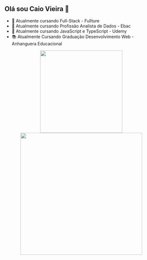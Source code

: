 ## Olá sou Caio Vieira 👋

- 🌱 Atualmente  cursando  Full-Stack - Fullture
- 🌱 Atualmente  cursando  Profissão Analista de Dados - Ebac
- 🌱 Atualmente  cursando JavaScript e TypeScript - Udemy
- 📚 Atualmente Cursando Graduação Desenvolvimento Web - Anhanguera Educacional




<div align="center">
     <a href="https://github.com/Caio-Vieira">
   <img width="270px" src="https://github-readme-stats.vercel.app/api?username=Caio-Vieira&show_icons=true&bg_color=000000&include_all_commits=true&count_private=true"/>
   <img width="400px" src="https://github-readme-stats.vercel.app/api/top-langs/?username=Ellen-TSantos&layout-compact&langs_count-16&bg_color=000000"/> 
</div>
